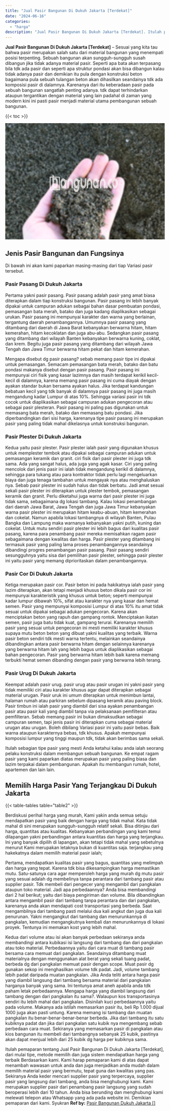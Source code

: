 ```yaml
---
title: "Jual Pasir Bangunan Di Dukuh Jakarta [Terdekat]"
date: "2024-06-16"
categories: 
  - "harga"
description: "Jual Pasir Bangunan Di Dukuh Jakarta [Terdekat]. Itulah pemaparan tentang Jual Pasir Bangunan Di Dukuh Jakarta [Terdekat], dari mulai tipe, metode memilih..."
---
```


**Jual Pasir Bangunan Di Dukuh Jakarta \[Terdekat\]** – Sesuai yang kita tau bahwa pasir merupakan salah satu dari material bangunan yang menempati posisi terpenting. Sebuah bangunan akan sungguh-sungguh susah dibangun jika tidak adanya material pasir. Seperti apa bata akan terpasang bila tdk ada pasir dan seperti apa struktur pondasi akan bisa dibangun kalau tidak adanya pasir dan demikian itu pula dengan konstruksi beton bagaimana pula sebuah tulangan beton akan dihasilkan seandainya tdk ada komposisi pasir di dalamnya. Karenanya dari itu keberadaan pasir pada sebuah bangunan sangatlah penting adanya. tdk dapat terhindarkan ataupun tergantikan dengan material yang lain padahal di zaman yang modern kini ini pasti pasir menjadi material utama pembangunan sebuah bangunan.

{{< toc >}}

![Jual Pasir Bangunan Di Dukuh Jakarta [Terdekat]](/images/jual-pasir-bangunan-52.png)

## Jenis Pasir Bangunan dan Fungsinya

Di bawah ini akan kami paparkan masing-masing dari tiap Variasi pasir tersebut.

### Pasir Pasang Di Dukuh Jakarta

Pertama yakni pasir pasang. Pasir pasang adalah pasir yang amat biasa diterapkan dalam tiap konstruksi bangunan. Pasir pasang ini lebih banyak dipakai untuk campuran adukan sebagai bahan dasar pembuatan pondasi, pemasangan bata merah, batako dan juga kadang diaplikasikan sebagai urukan. Pasir pasang ini mempunyai karakter dan warna yang berlainan, tergantung daerah penambangannya. Umumnya pasir pasang yang ditambang dari daerah di Jawa Barat kebanyakan berwarna hitam, hitam kemerahan, hitam kecoklatan dan juga abu-abu. Sedangkan pasir pasang yang ditambang dari wilayah Banten kebanyakan berwarna kuning, coklat, dan krem. Begitu juga pasir pasang yang ditambang dari wilayah Jawa Tengah dan Jawa Timur berwarna hitam pekat dan hitam kemerahan.

Mengapa disebut dg pasir pasang? sebab memang pasir tipe ini dipakai untuk pemasangan. Semacam pemasangan bata merah, batako dan batu pondasi makanya disebut dengan pasir pasang. Pasir pasang ini mempunyai ciri fisik yang kasar lazimnya dan masih terdapat kerikil kecil-kecil di dalamnya, karena memang pasir pasang ini cuma diayak dengan ayakan standar bukan bersama ayakan halus. Jika terdapat kandungan bebatuan kecil yang tdk banyak di dalamnya pasir pasang ini juga masih mengandung kadar Lumpur di atas 10%. Sehingga variasi pasir ini tdk cocok untuk diaplikasikan sebagai campuran adukan pengecoran atau sebagai pasir plesteran. Pasir pasang ini paling pas digunakan untuk memasang bata merah, batako dan memasang batu pondasi. Jika diperbandingkan dari sisi harga, karenanya tipe pasir pasang ini merupakan pasir yang paling tidak mahal dikelasnya untuk konstruksi bangunan.

### Pasir Plester Di Dukuh Jakarta

Kedua yaitu pasir plester. Pasir plester ialah pasir yang digunakan khusus untuk memplester tembok atau dipakai sebagai campuran adukan untuk pemasangan keramik dan granit. ciri fisik dari pasir plester ini juga tdk sama. Ada yang sangat halus, ada juga yang agak kasar. Ciri yang paling mencolok dari jenis pasir ini ialah tidak mengandung kerikil di dalamnya, sehingga para tukang atau para kontraktor tidak perlu lagi mengeluarkan biaya dan juga tenaga tambahan untuk mengayak nya atau menghaluskan nya. Sebab pasir plester ini sudah halus dan tidak berbatu. Jadi amat sesuai sekali pasir plester ini diterapkan untuk plester tembok, pemasangan keramik dan granit. Perlu diketahui juga warna dari pasir plester ini juga tidak sama, sebagaimana dg lokasi tambang. Kalau lokasi penambangan dari daerah Jawa Barat, Jawa Tengah dan juga Jawa Timur kebanyakan warna pasir plester ini merupakan hitam keabu-abuan, hitam kemerahan dan cokelat. Namun apabila lokasi tambangnya di wilayah Banten, Pulau Bangka dan Lampung maka warnanya kebanyakan yakni putih, kuning dan cokelat. Untuk mutu sendiri pasir plester ini lebih bagus dari kualitas pasir pasang, karena para penambang pasir mereka memisahkan ragam pasir sebagaimana dengan kwalitas dan harga. Pasir plester yang ditambang ini termasuk pasir yang paling lama proses penambangannya seandainya dibandingi progres penambangan pasir pasang. Pasir pasang sendiri sesungguhnya yaitu sisa dari pemilihan pasir plester, sehingga pasir plester ini yaitu pasir yang memang diprioritaskan dalam penambangannya.

### Pasir Cor Di Dukuh Jakarta

Ketiga merupakan pasir cor. Pasir beton ini pada hakikatnya ialah pasir yang lazim diterapkan, akan tetapi menjadi khusus beton dikala pasir cor ini mempunyai karakteristik yang khusus untuk beton; seperti mempunyai kadar lumpur dibawah 10%, sifat atau karakter nya yang kasar dan hemat semen. Pasir yang mempunyai komposisi Lumpur di atas 10% itu amat tidak sesuai untuk dipakai sebagai adukan pengecoran. Karena akan menciptakan beton yang rapuh dan gampang rontok. Menciptakan ikatan semen, pasir juga batu tidak kuat, gampang terurai. Karenanya memilih pasir yang sesuai untuk pengecoran ini mesti memiliki karakter khusus supaya mutu beton beton yang dibuat yakni kualitas yang terbaik. Warna pasir beton sendiri tdk mesti warna tertentu, melainkan seandainya dibandingkan antara pasir berwarna hitam dengan selainnya karenanya yang berwarna hitam lah yang lebih bagus untuk diaplikasikan sebagai bahan pengecoran. Pasir yang berwarna hitam lebih baik karena memang terbukti hemat semen dibanding dengan pasir yang berwarna lebih terang.

### Pasir Urug Di Dukuh Jakarta

Keempat adalah pasir urug. pasir urug atau pasir urugan ini yakni pasir yang tidak memiliki ciri atau karakter khusus agar dapat diterapkan sebagai material urugan. Pasir uruk ini umum diterapkan untuk menimbun lantai, halaman rumah atau parkiran sebelum dipasang keramik atau paving block. Pasir timbun ini ialah pasir yang diambil dari sisa ayakan penambangan pasir atau pasir kali yang diambil tanpa via pelaksanaan pemfilteran atau pemfilteran. Sebab memang pasir ini bukan dimaksudkan sebagai campuran semen, tapi jenis pasir ini diterapkan cuma sebagai material urugan atau urugan. Boleh dibilang Variasi pasir ini yaitu pasir bebas. Baik warna ataupun karakternya bebas, tdk khusus. Apakah mempunyai komposisi lumpur yang tinggi maupun tdk, tidak akan berimbas sama sekali.

Itulah sebagian tipe pasir yang mesti Anda ketahui kalau anda ialah seorang pelaku konstruksi dalam membangun sebuah bangunan. Ke empat ragam pasir yang kami paparkan diatas merupakan pasir yang paling biasa dan lazim terpakai dalam pembangunan. Apakah itu membangun rumah, hotel, apartemen dan lain lain.

## Memilih Harga Pasir Yang Terjangkau Di Dukuh Jakarta

{{< table-tables table="table2" >}}

Berdiskusi perihal harga yang murah, Kami yakin anda semua setuju mendapatkan pasir yang baik dengan harga yang tidak mahal. Kata tidak mahal di sini merupakan sungguh-sungguh relatif sekali. Bisa ditinjau dari harga, quantitas atau kualitas. Kebanyakan perbandingan yang kami temui dilapangan yakni perbandingan antara kuantitas dan harga yang terjangkau. Ini yang banyak dipilih di lapangan, akan tetapi tidak mahal yang sebetulnya menurut Kami merupakan letaknya bukan di kuantitas saja. terjangkau yang hakekatnya dalam memilih material pasir ialah;

Pertama, mendapatkan kualitas pasir yang bagus, quantitas yang melimpah dan harga yang tepat. Karena tdk bisa dikesampingkan harga memastikan mutu. Satu-satunya cara agar memperoleh harga yang murah dg mutu pasir yang sesuai adalah dg membelinya tanpa perantara dari tambang pasir atau supplier pasir. Tdk membeli dari pengecer yang mengambil dari pangkalan ataupun toko material. Jadi apa perbedaannya? Anda bisa membandingi dari 2 hal berikut; yaitu dari biaya pengiriman dan volume. Bila dibandingkan antara mengambil pasir dari tambang tanpa perantara dan dari pangkalan, karenanya anda akan mendapati cost transportasi yang berbeda. Saat mengambilnya dari tambang pasti melalui dua kali angkut dan juga dua kali penurunan. Yakni mengangkut dari tambang dan menurunkannya di pangkalan, kemudian mengangkutnya kembali dan menurunkannya di lokasi proyek. Tentunya ini memakan kost yang lebih mahal.

Kedua dari volume atau isi akan banyak perbedaan sekiranya anda membandingi antara kubikasi isi langsung dari tambang dan dari pangkalan atau toko material. Perbedaannya yaitu dari cara muat di tambang pasir bersama cara memuat dari pangkalan. Seandainya ditambang muat materialnya dengan menggunakan alat berat yang sekali tuang padat, berbeda dg dari pangkalan memuat pasir dengan scope. Muat pasir dg gunakan sekop ini menghasilkan volume tdk padat. Jadi, volume tambang lebih padat daripada muatan pangkalan. Jika Anda teliti antara harga pasir yang diambil langsung dari tambang bersama material dari pangkalan harganya banyak yang sama. Ini tentunya amat aneh apabila anda tdk paham letak perbedaannya. Mengapa harga yang diambil langsung dari tambang dengan dari pangkalan itu sama?. Walaupun kos transportasinya sendiri itu lebih mahal dari pangkalan. Disinilah kuci perbedaannya yaitu pada volume. Makanya ada istilah memasarkan pasir itu, beli Rp 1.000 dijual 1000 juga akan pasti untung. Karena memang isi tambang dan muatan pangkalan itu benar-benar-benar-benar berbeda. Jika dari tambang itu satu kubiknya padat dan jika dari pangkalan satu kubik nya mengembang sebab perbedaan cara muat. Sekiranya yang memasarkan pasir di pangkalan atau kios bangunan itu membeli dari tambangnya sebanyak 25 kubik, pastinya akan dapat menjual lebih dari 25 kubik dg harga per kubiknya sama.

Itulah pemaparan tentang Jual Pasir Bangunan Di Dukuh Jakarta \[Terdekat\], dari mulai tipe, metode memilih dan juga sistem mendapatkan harga yang terbaik Berdasarkan kami. Kami harap pemaparan kami di atas dapat menambah wawasan untuk anda dan juga menjadikan anda mudah dalam memilih material pasir yang bermutu, tepat guna dan kwalitas yang pas. Sekiranya Anda keder mencari supplier pasir yang terpercaya, supplier pasir yang langsung dari tambang, anda bisa menghubungi kami. Kami merupakan supplier pasir dari penambang pasir langsung yang sudah beroperasi lebih dari 10 tahun. Anda bisa berunding dan menghubungi kami melewati telepon atau Whatsapp yang ada pada website ini. Demikian pemaparan dari kami. Syukran
**Ref by:** [Pasir Bangunan Dukuh Jakarta []](https://id.wikipedia.org/wiki/Pasir)
